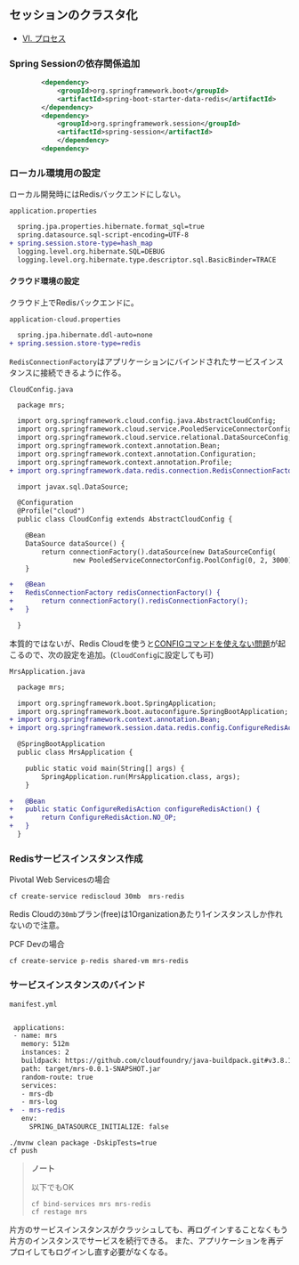 ## セッションのクラスタ化

* [VI. プロセス](https://12factor.net/ja/processes)

### Spring Sessionの依存関係追加

``` xml
        <dependency>
            <groupId>org.springframework.boot</groupId>
            <artifactId>spring-boot-starter-data-redis</artifactId>
        </dependency>
        <dependency>
            <groupId>org.springframework.session</groupId>
            <artifactId>spring-session</artifactId>
            </dependency>
        <dependency>
```

### ローカル環境用の設定

ローカル開発時にはRedisバックエンドにしない。

`application.properties`

``` diff
  spring.jpa.properties.hibernate.format_sql=true
  spring.datasource.sql-script-encoding=UTF-8
+ spring.session.store-type=hash_map
  logging.level.org.hibernate.SQL=DEBUG
  logging.level.org.hibernate.type.descriptor.sql.BasicBinder=TRACE
```

#### クラウド環境の設定

クラウド上でRedisバックエンドに。

`application-cloud.properties`

``` diff
  spring.jpa.hibernate.ddl-auto=none
+ spring.session.store-type=redis
```

`RedisConnectionFactory`はアプリケーションにバインドされたサービスインスタンスに接続できるように作る。

`CloudConfig.java`

``` diff
  package mrs;

  import org.springframework.cloud.config.java.AbstractCloudConfig;
  import org.springframework.cloud.service.PooledServiceConnectorConfig;
  import org.springframework.cloud.service.relational.DataSourceConfig;
  import org.springframework.context.annotation.Bean;
  import org.springframework.context.annotation.Configuration;
  import org.springframework.context.annotation.Profile;
+ import org.springframework.data.redis.connection.RedisConnectionFactory;

  import javax.sql.DataSource;

  @Configuration
  @Profile("cloud")
  public class CloudConfig extends AbstractCloudConfig {

  	@Bean
  	DataSource dataSource() {
  		return connectionFactory().dataSource(new DataSourceConfig(
  				new PooledServiceConnectorConfig.PoolConfig(0, 2, 3000), null));
  	}

+ 	@Bean
+ 	RedisConnectionFactory redisConnectionFactory() {
+ 		return connectionFactory().redisConnectionFactory();
+ 	}

  }
```

本質的ではないが、Redis Cloudを使うと[CONFIGコマンドを使えない問題](https://github.com/spring-projects/spring-session/issues/124)が起こるので、次の設定を追加。(`CloudConfig`に設定しても可)

`MrsApplication.java`

``` diff
  package mrs;

  import org.springframework.boot.SpringApplication;
  import org.springframework.boot.autoconfigure.SpringBootApplication;
+ import org.springframework.context.annotation.Bean;
+ import org.springframework.session.data.redis.config.ConfigureRedisAction;

  @SpringBootApplication
  public class MrsApplication {

  	public static void main(String[] args) {
  		SpringApplication.run(MrsApplication.class, args);
  	}

+ 	@Bean
+ 	public static ConfigureRedisAction configureRedisAction() {
+ 		return ConfigureRedisAction.NO_OP;
+ 	}
  }
```

### Redisサービスインスタンス作成

Pivotal Web Servicesの場合

```
cf create-service rediscloud 30mb  mrs-redis
```

Redis Cloudの`30mb`プラン(free)は1Organizationあたり1インスタンスしか作れないので注意。

PCF Devの場合

```
cf create-service p-redis shared-vm mrs-redis
```

### サービスインスタンスのバインド

`manifest.yml`

``` diff

 applications:
 - name: mrs
   memory: 512m
   instances: 2
   buildpack: https://github.com/cloudfoundry/java-buildpack.git#v3.8.1
   path: target/mrs-0.0.1-SNAPSHOT.jar
   random-route: true
   services:
   - mrs-db
   - mrs-log
+  - mrs-redis
   env:
     SPRING_DATASOURCE_INITIALIZE: false
```


```
./mvnw clean package -DskipTests=true
cf push
```

> **ノート**
> 
> 以下でもOK
>
> ```
> cf bind-services mrs mrs-redis
> cf restage mrs
> ```


片方のサービスインスタンスがクラッシュしても、再ログインすることなくもう片方のインスタンスでサービスを続行できる。
また、アプリケーションを再デプロイしてもログインし直す必要がなくなる。
